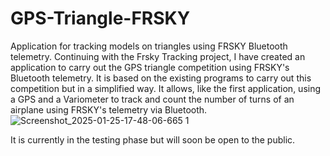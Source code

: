 # GPS-Triangle-FRSKY
Application for tracking models on triangles using FRSKY Bluetooth telemetry.
Continuing with the Frsky Tracking project, I have created an application to carry out the GPS triangle competition using FRSKY's Bluetooth telemetry.
It is based on the existing programs to carry out this competition but in a simplified way. It allows, like the first application, using a GPS and a Variometer to track and count the number of turns of an airplane using FRSKY's telemetry via Bluetooth.
![Screenshot_2025-01-25-17-48-06-665 1](https://github.com/user-attachments/assets/2c9368cc-a881-4a96-a1b7-01f96711470a)

It is currently in the testing phase but will soon be open to the public.
